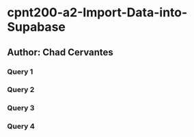 # cpnt200-a2-Import-Data-into-Supabase

## Author: Chad Cervantes

### Query 1

### Query 2

### Query 3

### Query 4